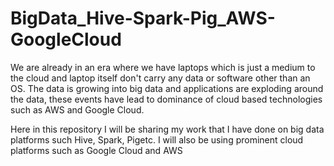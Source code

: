 # BigData_Hive-Spark-Pig_AWS-GoogleCloud

We are already in an era where we have laptops which is just a medium to the cloud and laptop itself don't carry any data or software other than an OS. The data is growing into big data and applications are exploding around the data, these events have lead to dominance of cloud based technologies such as AWS and Google Cloud.

Here in this repository I will be sharing my work that I have done on big data platforms such Hive, Spark, Pigetc. I will also be using prominent cloud platforms such as Google Cloud and AWS
